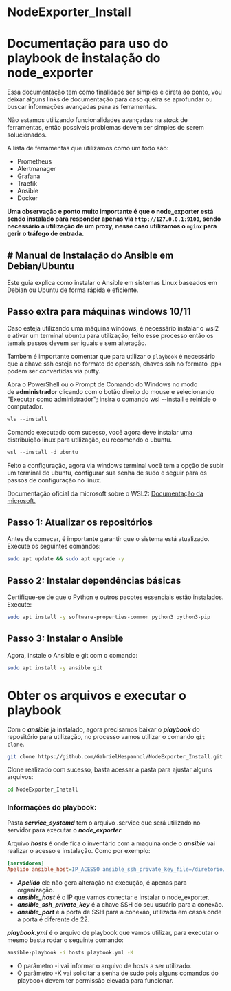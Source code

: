 
# NodeExporter_Install

# Documentação para uso do playbook de instalação do node_exporter

 Essa documentação tem como finalidade ser simples e direta ao ponto, vou deixar alguns links de documentação para caso queira se aprofundar ou buscar informações avançadas para as ferramentas. 
 
Não estamos utilizando funcionalidades avançadas na *stack* de ferramentas, então possíveis problemas devem ser simples de serem solucionados. 

A lista de ferramentas que utilizamos como um todo são:

* Prometheus
* Alertmanager
* Grafana
* Traefik
* Ansible 
* Docker

**Uma observação e ponto muito importante é que o node_exporter está sendo instalado para responder apenas via `http://127.0.0.1:9100`, sendo necessário a utilização de um proxy, nesse caso utilizamos o `nginx` para gerir o tráfego de entrada.**


## # **Manual de Instalação do Ansible em Debian/Ubuntu**

Este guia explica como instalar o Ansible em sistemas Linux baseados em Debian ou Ubuntu de forma rápida e eficiente.

## **Passo extra para máquinas windows 10/11** 

Caso esteja utilizando uma máquina windows, é necessário instalar o wsl2 e ativar um terminal ubuntu para utilização, feito esse processo então os temais passos devem ser iguais e sem alteração.

Também é importante comentar que para utilizar o `playbook` é necessário que a chave ssh esteja no formato de openssh, chaves ssh no formato .ppk podem ser convertidas via putty.

Abra o PowerShell ou o Prompt de Comando do Windows no modo de **administrador** clicando com o botão direito do mouse e selecionando "Executar como administrador"; insira o comando wsl --install e reinicie o computador.

```powershell
wls --install
```

Comando executado com sucesso, você agora deve instalar uma distribuição linux para utilização, eu recomendo o ubuntu.

```powershell
wsl --install -d ubuntu
```

Feito a configuração, agora via windows terminal você tem a opção de subir um terminal do ubuntu, configurar sua senha de sudo e seguir para os passos de configuração no linux.

Documentação oficial da microsoft sobre o WSL2: [Documentação da microsoft.](https://learn.microsoft.com/pt-br/windows/wsl/install)

## **Passo 1: Atualizar os repositórios**

Antes de começar, é importante garantir que o sistema está atualizado.  
Execute os seguintes comandos:

```bash
sudo apt update && sudo apt upgrade -y
```

## **Passo 2: Instalar dependências básicas**

Certifique-se de que o Python e outros pacotes essenciais estão instalados.  
Execute:

```bash
sudo apt install -y software-properties-common python3 python3-pip
```

## **Passo 3: Instalar o Ansible**

Agora, instale o Ansible e git com o comando:
```bash
sudo apt install -y ansible git
```


# Obter os arquivos e executar o playbook

Com o ***ansible*** já instalado, agora precisamos baixar o ***playbook*** do repositório para utilização, no processo vamos utilizar o comando `git clone`. 

```bash
git clone https://github.com/GabrielHespanhol/NodeExporter_Install.git
```

Clone realizado com sucesso, basta acessar a pasta para ajustar alguns arquivos:

```bash
cd NodeExporter_Install
```

### **Informações do playbook:**

 Pasta ***service_systemd*** tem o arquivo .service que será utilizado no servidor para executar o ***node_exporter***
 
Arquivo ***hosts*** é onde fica o inventário com a maquina onde o ***ansible*** vai realizar o acesso e instalação. Como por exemplo:

```ini
[servidores] 
Apelido ansible_host=IP_ACESSO ansible_ssh_private_key_file=/diretorio/para/sua_chave_ssh ansible_port=22
```

* ***Apelido*** ele não gera alteração na execução, é apenas para organização. 
* ***ansible_host*** é o IP que vamos conectar e instalar o node_exporter.
* ***ansible_ssh_private_key*** é a chave SSH do seu usuário para a conexão. 
* ***ansible_port*** é a porta de SSH para a conexão, utilizada em casos onde a porta é diferente de 22. 

***playbook.yml*** é o arquivo de playbook que vamos utilizar, para executar o mesmo basta rodar o seguinte comando:
```bash
ansible-playbook -i hosts playbook.yml -K
```

* O parâmetro -i vai informar o arquivo de hosts a ser utilizado.
* O parâmetro -K vai solicitar a senha de sudo pois alguns comandos do playbook devem ter permissão elevada para funcionar. 